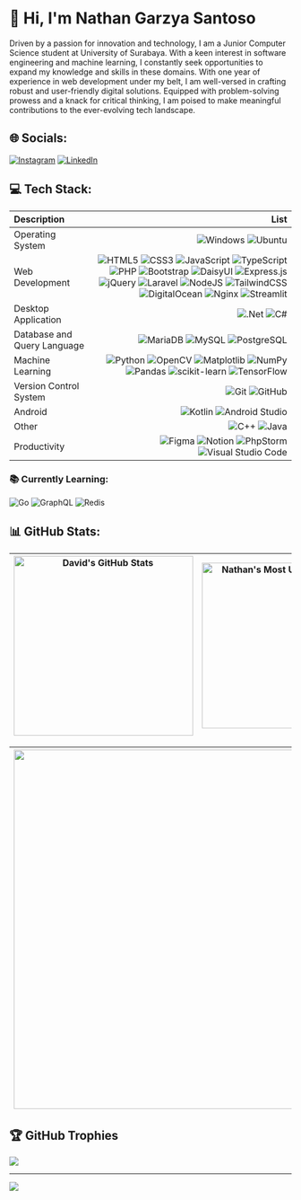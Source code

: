 # 💫 Hi, I'm Nathan Garzya Santoso
Driven by a passion for innovation and technology, I am a Junior Computer Science student at University of Surabaya. With a keen interest in software engineering and machine learning, I constantly seek opportunities to expand my knowledge and skills in these domains. With one year of experience in web development under my belt, I am well-versed in crafting robust and user-friendly digital solutions. Equipped with problem-solving prowess and a knack for critical thinking, I am poised to make meaningful contributions to the ever-evolving tech landscape. 


## 🌐 Socials:
[![Instagram](https://img.shields.io/badge/Instagram-%23E4405F.svg?logo=Instagram&logoColor=white)](https://instagram.com/nathgrz._) [![LinkedIn](https://img.shields.io/badge/LinkedIn-%230077B5.svg?logo=linkedin&logoColor=white)](https://linkedin.com/in/nathan-garzya-santoso-3209bb212) 

## 💻 Tech Stack:
| Description | List |
| :- | -: |
| Operating System | ![Windows](https://img.shields.io/badge/Windows-black?style=flat-square&logo=windows&logoColor=white) ![Ubuntu](https://img.shields.io/badge/Ubuntu-E95420?style=flat-square&logo=ubuntu&logoColor=white) |
| Web Development | ![HTML5](https://img.shields.io/badge/html5-%23E34F26.svg?style=flat-square&logo=html5&logoColor=white) ![CSS3](https://img.shields.io/badge/css3-%231572B6.svg?style=flat-square&logo=css3&logoColor=white) ![JavaScript](https://img.shields.io/badge/javascript-%23323330.svg?style=flat-square&logo=javascript&logoColor=%23F7DF1E) ![TypeScript](https://img.shields.io/badge/typescript-%23007ACC.svg?style=flat-square&logo=typescript&logoColor=white) ![PHP](https://img.shields.io/badge/php-%23777BB4.svg?style=flat-square&logo=php&logoColor=white) ![Bootstrap](https://img.shields.io/badge/bootstrap-%238511FA.svg?style=flat-square&logo=bootstrap&logoColor=white) ![DaisyUI](https://img.shields.io/badge/daisyui-5A0EF8?style=flat-square&logo=daisyui&logoColor=white) ![Express.js](https://img.shields.io/badge/express.js-%23404d59.svg?style=flat-square&logo=express&logoColor=%2361DAFB) ![jQuery](https://img.shields.io/badge/jquery-%230769AD.svg?style=flat-square&logo=jquery&logoColor=white) ![Laravel](https://img.shields.io/badge/laravel-%23FF2D20.svg?style=flat-square&logo=laravel&logoColor=white) ![NodeJS](https://img.shields.io/badge/node.js-6DA55F?style=flat-square&logo=node.js&logoColor=white) ![TailwindCSS](https://img.shields.io/badge/tailwindcss-%2338B2AC.svg?style=flat-square&logo=tailwind-css&logoColor=white) ![DigitalOcean](https://img.shields.io/badge/DigitalOcean-%230167ff.svg?style=flat-square&logo=digitalOcean&logoColor=white) ![Nginx](https://img.shields.io/badge/Nginx-009639?logo=nginx&logoColor=white&style=flat-square) ![Streamlit](https://img.shields.io/badge/-Streamlit-FF4B4B?style=flat-square&logo=streamlit&logoColor=white)  |
| Desktop Application | ![.Net](https://img.shields.io/badge/.NET-5C2D91?style=flat-square&logo=.net&logoColor=white) ![C#](https://img.shields.io/badge/c%23-%23239120.svg?style=flat-square&logo=csharp&logoColor=white) |
| Database and Query Language | ![MariaDB](https://img.shields.io/badge/MariaDB-003545?style=flat-square&logo=mariadb&logoColor=white) ![MySQL](https://img.shields.io/badge/mysql-4479A1.svg?style=flat-square&logo=mysql&logoColor=white) ![PostgreSQL](https://img.shields.io/badge/postgresql-%23336791.svg?style=flat-square&logo=postgresql&logoColor=white) |
| Machine Learning | ![Python](https://img.shields.io/badge/python-3670A0?style=flat-square&logo=python&logoColor=ffdd54) ![OpenCV](https://img.shields.io/badge/opencv-%23white.svg?style=flat-square&logo=opencv&logoColor=white) ![Matplotlib](https://img.shields.io/badge/Matplotlib-%23ffffff.svg?style=flat-square&logo=Matplotlib&logoColor=black) ![NumPy](https://img.shields.io/badge/numpy-%23013243.svg?style=flat-square&logo=numpy&logoColor=white) ![Pandas](https://img.shields.io/badge/pandas-%23150458.svg?style=flat-square&logo=pandas&logoColor=white) ![scikit-learn](https://img.shields.io/badge/scikit--learn-%23F7931E.svg?style=flat-square&logo=scikit-learn&logoColor=white) ![TensorFlow](https://img.shields.io/badge/TensorFlow-%23FF6F00.svg?style=flat-square&logo=TensorFlow&logoColor=white) |
| Version Control System | ![Git](https://img.shields.io/badge/git-%23F05033.svg?style=flat-square&logo=git&logoColor=white) ![GitHub](https://img.shields.io/badge/github-%23121011.svg?style=flat-square&logo=github&logoColor=white) |
| Android | ![Kotlin](https://img.shields.io/badge/kotlin-%237F52FF.svg?style=flat-square&logo=kotlin&logoColor=white) ![Android Studio](https://img.shields.io/badge/Android%20Studio-3DDC84?style=flat-square&logo=AndroidStudio&logoColor=white) |
| Other | ![C++](https://img.shields.io/badge/c++-%2300599C.svg?style=flat-square&logo=c%2B%2B&logoColor=white)  ![Java](https://img.shields.io/badge/java-%23ED8B00.svg?style=flat-square&logo=openjdk&logoColor=white) |
| Productivity | ![Figma](https://img.shields.io/badge/figma-%23F24E1E.svg?style=flat-square&logo=figma&logoColor=white) ![Notion](https://img.shields.io/badge/Notion-%23000000.svg?style=flat-square&logo=notion&logoColor=white) ![PhpStorm](https://img.shields.io/badge/PhpStorm-000?style=flat-square&logo=phpstorm&logoColor=fff) ![Visual Studio Code](https://custom-icon-badges.demolab.com/badge/Visual%20Studio%20Code-0078d7.svg?style=flat-square&logo=vsc&logoColor=white) |

### 📚 Currently Learning:
![Go](https://img.shields.io/badge/Go-00ADD8?logo=Go&logoColor=white&style=flat-square) ![GraphQL](https://img.shields.io/badge/GraphQL-E10098?style=flat-square&logo=graphql&logoColor=white) ![Redis](https://img.shields.io/badge/Redis-DC382D?style=flat-square&logo=redis&logoColor=white)

## 📊 GitHub Stats:
| <img align="center" width="320px" src="https://github-readme-stats-eight-theta.vercel.app/api?username=canonflow&show_icons=true&hide_border=true&theme=dracula&include_all_commits=true&count_private=true" alt="David's GitHub Stats"> | <img align="center" width="295px" src="https://github-readme-stats-eight-theta.vercel.app/api/top-langs/?username=canonflow&langs_count=8&layout=compact&hide_border=true&theme=dracula&cache_seconds=1800" alt="Nathan's Most Used Language">
| ------------- | ------------- |  

| <img width="640px" src="https://github-readme-streak-stats.herokuapp.com/?user=canonflow&hide_border=true&theme=dracula">
| ------------- |

## 🏆 GitHub Trophies
![](https://github-profile-trophy.vercel.app/?username=canonflow&theme=dracula&no-frame=false&no-bg=false&margin-w=4)

---
[![](https://visitcount.itsvg.in/api?id=canonflow&icon=0&color=0)](https://visitcount.itsvg.in)

<!-- Proudly created with GPRM ( https://gprm.itsvg.in ) -->
